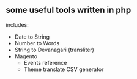 ## some useful tools written in php

includes:
- Date to String
- Number to Words
- String to Devanagari (transliter)
- Magento 
	- Events reference
	- Theme translate CSV generator